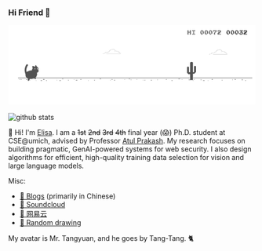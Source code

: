 ### Hi Friend 👋

<!--
**eltsai/eltsai** is a ✨ _special_ ✨ repository because its `README.md` (this file) appears on your GitHub profile.

Here are some ideas to get you started:

- 🔭 I’m currently working on ...
- 🌱 I’m currently learning ...
- 👯 I’m looking to collaborate on ...
- 🤔 I’m looking for help with ...
- 💬 Ask me about ...
- 📫 How to reach me: ...
- 😄 Pronouns: ...
- ⚡ Fun fact: ...
-->

[![cat-rex](https://github.com/eltsai/eltsai/raw/master/assets/cat-rex.gif)](http://home.ustc.edu.cn/~elisa/)

![github stats](https://github-readme-stats.vercel.app/api?username=eltsai&count_private=true&show_icons=true)



<!--
![Top Langs](https://github-readme-stats.vercel.app/api/top-langs/?username=eltsai&hide=javascript,html,CSS)
-->


🌱 Hi! I'm [Elisa](https://eltsai.github.io/). I am a ~~1st~~ ~~2nd~~ ~~3rd~~ ~~4th~~ final year (😱) Ph.D. student at CSE@umich, advised by Professor [Atul Prakash](https://web.eecs.umich.edu/~aprakash/). My research focuses on building pragmatic, GenAI-powered systems for web security. I also design algorithms for efficient, high-quality training data selection for vision and large language models. 

Misc:
- [📝 Blogs](https://etsai.site/) (primarily in Chinese)
- [🎵 Soundcloud](https://soundcloud.com/elisastayshere)
- [🎵 网易云](https://music.163.com/#/artist?id=12158117)
- [🎨 Random drawing](https://etsai.site/tags/comics/)


My avatar is Mr. Tangyuan, and he goes by Tang-Tang. 🐈









